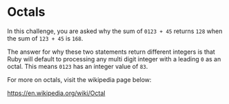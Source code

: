 # Octals

In this challenge, you are asked why the sum of `0123 + 45` returns `128` when the sum of `123 + 45` is `168`.

The answer for why these two statements return different integers is that Ruby will default to processing any multi digit integer with a leading `0` as an octal. This means `0123` has an integer value of `83`.

For more on octals, visit the wikipedia page below:

https://en.wikipedia.org/wiki/Octal 